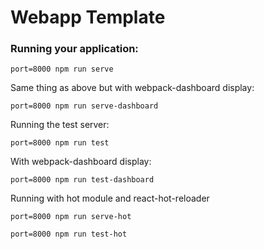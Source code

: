 # Webapp Template

### Running your application:
```
port=8000 npm run serve
```

Same thing as above but with webpack-dashboard display:

`port=8000 npm run serve-dashboard`



Running the test server:

`port=8000 npm run test`

With webpack-dashboard display:

`port=8000 npm run test-dashboard`



Running with hot module and react-hot-reloader

`port=8000 npm run serve-hot`

`port=8000 npm run test-hot`
